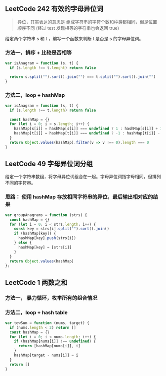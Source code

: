 <h2 id="1">LeetCode 242 有效的字母异位词</h2>

> 异位，其实表达的意思是 组成字符串的字符个数和种类都相同，但是位置顺序不同 (经过 test 发现相等的字符串也会返回 true)

给定两个字符串 s 和 t ，编写一个函数来判断 t 是否是 s 的字母异位词。

### 方法一，排序 + 比较是否相等

```javascript
var isAnagram = function (s, t) {
  if (s.length !== t.lenght) return false

  return s.split("").sort().join("") === t.split("").sort().join("")
}
```

### 方法二，loop + hashMap

```javascript
var isAnagram = function (s, t) {
  if (s.length !== t.length) return false
    
  const hashMap = {}
  for (let i = 0; i < s.length; i++) {
    hashMap[s[i]] = hashMap[s[i]] === undefined ? 1 : hashMap[s[i]] + 1
    hashMap[t[i]] = hashMap[t[i]] === undefined ? -1 : hashMap[t[i]] - 1
  }
  return Object.values(hashMap).filter(v => v !== 0).length === 0
}
```


<h2 id="2">LeetCode 49 字母异位词分组</h2>

给定一个字符串数组，将字母异位词组合在一起。字母异位词指字母相同，但排列不同的字符串。

### 思路： 使用 hashMap 存放相同字符串的异位，最后输出相对应的结果

```javascript
var groupAnagrams = function (strs) {
  const hashMap = {}
  for (let i = 0; i < strs.length; i++) {
    const key = strs[i].split("").sort().join()
    if (hashMap[key]) {
      hashMap[key].push(strs[i])
    } else {
      hashMap[key] = [strs[i]]
    }
  }
  return Object.values(hashMap)
};
```

<h2 id="2">LeetCode 1 两数之和</h2>

### 方法一， 暴力循环，枚举所有的组合情况

### 方法二，loop + hash table
```javascript
var towSum = function (nums, target) {
  if (nums.length < 2) return []
  const hashMap = {}
  for (let i = 0; i < nums.length; i++) {
    if (hashMap[nums[i]] !== undefined) {
      return [hashMap[nums[i]], i]
    }
    hashMap[target - nums[i]] = i
  }
  return []
}
```